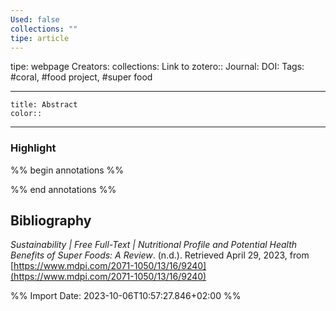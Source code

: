 ```yaml
---
Used: false
collections: ""
tipe: article
---
```

tipe: webpage
Creators: 
collections: 
Link to zotero:: 
Journal: 
DOI: 
Tags: #coral, #food project, #super food

---
```ad-note
title: Abstract
color:: 

```

---
### Highlight

%% begin annotations %%

%% end annotations %%

## Bibliography

_Sustainability | Free Full-Text | Nutritional Profile and Potential Health Benefits of Super Foods: A Review_. (n.d.). Retrieved April 29, 2023, from [https://www.mdpi.com/2071-1050/13/16/9240](https://www.mdpi.com/2071-1050/13/16/9240)

%% Import Date: 2023-10-06T10:57:27.846+02:00 %%
